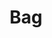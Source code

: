 ---
title: Bag
price: R80 000
limit: 1
logo: diamond-blue.png
large-logo: diamond-large.png
logo_size: 100

#benefits
passes: 1
discount_disabled: false

exclusive:
    - Exclusive branding on delegate bag redemption voucher
    - Exclusive logo on eco-friendly delegate bag
    
sold_out: no
order: 90
---